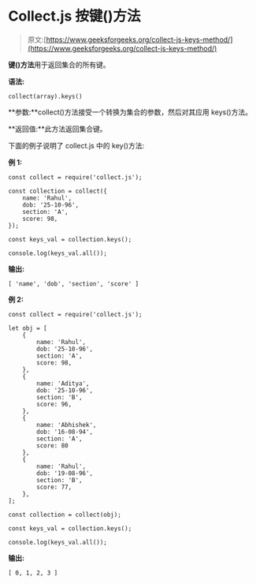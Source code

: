 # Collect.js 按键()方法

> 原文:[https://www.geeksforgeeks.org/collect-js-keys-method/](https://www.geeksforgeeks.org/collect-js-keys-method/)

**键()方法**用于返回集合的所有键。

**语法:**

```
collect(array).keys()
```

**参数:**collect()方法接受一个转换为集合的参数，然后对其应用 keys()方法。

**返回值:**此方法返回集合键。

下面的例子说明了 collect.js 中的 key()方法:

**例 1:**

```
const collect = require('collect.js');

const collection = collect({
    name: 'Rahul',
    dob: '25-10-96',
    section: 'A',
    score: 98,
});

const keys_val = collection.keys();

console.log(keys_val.all());
```

**输出:**

```
[ 'name', 'dob', 'section', 'score' ]
```

**例 2:**

```
const collect = require('collect.js');

let obj = [
    {
        name: 'Rahul',
        dob: '25-10-96',
        section: 'A',
        score: 98,
    },
    {
        name: 'Aditya',
        dob: '25-10-96',
        section: 'B',
        score: 96,
    },
    {
        name: 'Abhishek',
        dob: '16-08-94',
        section: 'A',
        score: 80
    },
    {
        name: 'Rahul',
        dob: '19-08-96',
        section: 'B',
        score: 77,
    },
];

const collection = collect(obj);

const keys_val = collection.keys();

console.log(keys_val.all());
```

**输出:**

```
[ 0, 1, 2, 3 ]

```